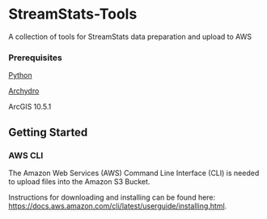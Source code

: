 # StreamStats-Tools
A collection of tools for StreamStats data preparation and upload to AWS

### Prerequisites

[Python](https://www.python.org/downloads/)

[Archydro](http://downloads.esri.com/archydro/archydro/)

ArcGIS 10.5.1

## Getting Started 

### AWS CLI

The Amazon Web Services (AWS) Command Line Interface (CLI) is needed to upload files into the Amazon S3 Bucket.  

Instructions for downloading and installing can be found here: https://docs.aws.amazon.com/cli/latest/userguide/installing.html.
